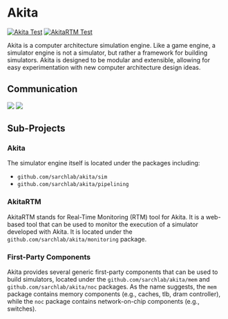 # Akita

[![Akita Test](https://github.com/sarchlab/akita/actions/workflows/akita_test.yml/badge.svg)](https://github.com/sarchlab/akita/actions/workflows/akita_test.yml)
[![AkitaRTM Test](https://github.com/sarchlab/akita/actions/workflows/akitartm_test.yml/badge.svg)](https://github.com/sarchlab/akita/actions/workflows/akitartm_test.yml)

Akita is a computer architecture simulation engine. Like a game engine, a simulator engine is not a simulator, but rather a framework for building simulators. Akita is designed to be modular and extensible, allowing for easy experimentation with new computer architecture design ideas.

## Communication

[<img src="https://img.shields.io/badge/slack-Akita-blue.svg?logo=slack">](https://join.slack.com/t/projectakita/shared_invite/zt-adiqifj8-0h0oJnIX~cYxbdFwmDOQJg) 
[<img src="https://img.shields.io/badge/reddit-MGPUSim-blue.svg?logo=redit">](https://www.reddit.com/r/mgpusim/) 

## Sub-Projects

### Akita

The simulator engine itself is located under the packages including:

* `github.com/sarchlab/akita/sim`
* `github.com/sarchlab/akita/pipelining`

### AkitaRTM

AkitaRTM stands for Real-Time Monitoring (RTM) tool for Akita. It is a web-based tool that can be used to monitor the execution of a simulator developed with Akita. It is located under the `github.com/sarchlab/akita/monitoring` package.

### First-Party Components

Akita provides several generic first-party components that can be used to build simulators, located under the `github.com/sarchlab/akita/mem` and `github.com/sarchlab/akita/noc` packages. As the name suggests, the `mem` package contains memory components (e.g., caches, tlb, dram controller), while the `noc` package contains network-on-chip components (e.g., switches).
